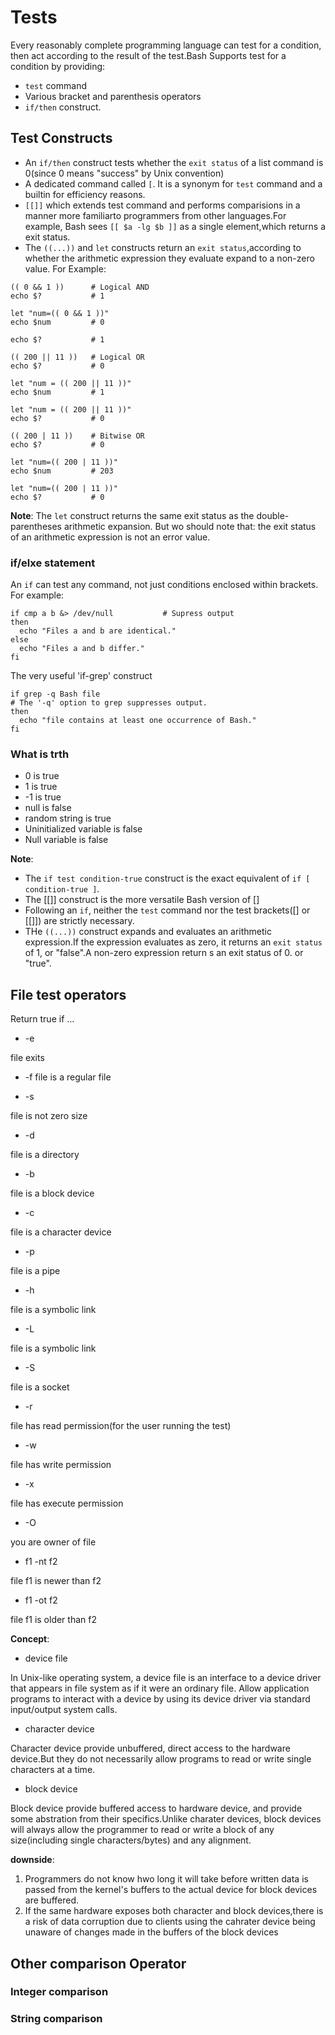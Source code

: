 # Tests

Every reasonably complete programming language can test for a condition, then act according to the result of the test.Bash Supports test for a condition by providing:

- `test` command
- Various bracket and parenthesis operators
- `if/then` construct.

## Test Constructs

- An `if/then` construct tests whether the `exit status` of a list command is 0(since 0 means "success" by Unix convention)
- A dedicated command called `[`. It is a synonym for `test` command and a builtin for efficiency reasons.
- `[[]]` which extends test command and performs comparisions in a manner more familiarto programmers from other languages.For example, Bash sees `[[ $a -lg $b ]]` as a single element,which returns a exit status.
- The `((...))` and `let` constructs return an `exit status`,according to whether the arithmetic expression they evaluate expand to a non-zero value. For Example:

```shell
(( 0 && 1 ))      # Logical AND
echo $?           # 1

let "num=(( 0 && 1 ))"
echo $num         # 0

echo $?           # 1

(( 200 || 11 ))   # Logical OR
echo $?           # 0

let "num = (( 200 || 11 ))"
echo $num         # 1

let "num = (( 200 || 11 ))"
echo $?           # 0

(( 200 | 11 ))    # Bitwise OR
echo $?           # 0

let "num=(( 200 | 11 ))"
echo $num         # 203

let "num=(( 200 | 11 ))"
echo $?           # 0

```

**Note**: The `let` construct returns the same exit status as the double-parentheses arithmetic expansion.
But wo should note that: the exit status of an arithmetic expression is not an error value.

### if/elxe statement

An `if` can test any command, not just conditions enclosed within brackets. For example:

```shell
if cmp a b &> /dev/null           # Supress output
then
  echo "Files a and b are identical."
else
  echo "Files a and b differ."
fi
```

The very useful 'if-grep' construct

```shell
if grep -q Bash file
# The '-q' option to grep suppresses output.
then
  echo "file contains at least one occurrence of Bash."
fi
```

### What is trth

- 0 is true
- 1 is true
- -1 is true
- null is false
- random string is true
- Uninitialized variable is false
- Null variable is false

**Note**:
- The `if test condition-true` construct is the exact equivalent of `if [ condition-true ]`.
- The [[]] construct is the more versatile Bash version of []
- Following an `if`, neither the `test` command nor the test brackets([] or [[]]) are strictly necessary.
- THe `((...))` construct expands and evaluates an arithmetic expression.If the expression evaluates as zero, it returns an `exit status` of 1, or "false".A non-zero expression return s an exit status of 0. or "true".

## File test operators

Return true if ...

- \-e

file exits

- \-f
file is a regular file

- \-s

file is not zero size

- \-d

file is a directory

- \-b

file is a block device

- \-c

file is a character device

- \-p

file is a pipe

- \-h

file is a symbolic link

- \-L

file is a symbolic link

- \-S

file is a socket

- \-r

file has read permission(for the user running the test)

- \-w

file has write permission

- \-x

file has execute permission

- \-O

you are owner of file

- f1 -nt f2

file f1 is newer than f2

- f1 -ot f2

file f1 is older than f2

**Concept**:

- device file

In Unix-like operating system, a device file is an interface to a device driver that appears in file system as if it were an ordinary file. Allow application programs to interact with a device by using its device driver via standard input/output system calls.

- character device

Character device provide unbuffered, direct access to the hardware device.But they do not necessarily allow programs to read or write single characters at a time.

- block device

Block device provide buffered access to hardware device, and provide some abstration from their specifics.Unlike charater devices, block devices will always allow the programmer to read or write a block of any size(including single characters/bytes) and any alignment.

**downside**:

1. Programmers do not know hwo long it will take before written data is passed from the kernel's buffers to the actual device for block devices are buffered.
2. If the same hardware exposes both character and block devices,there is a risk of data corruption due to clients using the cahrater device being unaware of changes made in the buffers of the block devices

## Other comparison Operator

### Integer comparison

### String comparison

